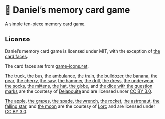 # :rocket: Daniel’s memory card game

A simple ten-piece memory card game.


## License

Daniel’s memory card game is licensed under MIT,
with the exception of [the card faces](https://github.com/bence-toth/daniel-memory-game/tree/master/assets/faces).

The card faces are from [game-icons.net](https://game-icons.net/).

[The truck](https://game-icons.net/1x1/delapouite/mine-truck.html),
[the bus](https://game-icons.net/1x1/delapouite/bus.html),
[the ambulance](https://game-icons.net/1x1/delapouite/ambulance.html),
[the train](https://game-icons.net/1x1/delapouite/steam-locomotive.html),
[the bulldozer](https://game-icons.net/1x1/delapouite/bulldozer.html),
[the banana](https://game-icons.net/1x1/delapouite/banana.html),
[the pear](https://game-icons.net/1x1/delapouite/pear.html),
[the cherry](https://game-icons.net/1x1/delapouite/cherry.html),
[the saw](https://game-icons.net/1x1/delapouite/hand-saw.html),
[the hammer](https://game-icons.net/1x1/delapouite/3d-hammer.html),
[the drill](https://game-icons.net/1x1/delapouite/drill.html),
[the dress](https://game-icons.net/1x1/delapouite/travel-dress.html),
[the underwear](https://game-icons.net/1x1/delapouite/underwear-shorts.html),
[the socks](https://game-icons.net/1x1/delapouite/socks.html),
[the mittens](https://game-icons.net/1x1/delapouite/winter-gloves.html),
[the hat](https://game-icons.net/1x1/delapouite/winter-hat.html),
[the globe](https://game-icons.net/1x1/delapouite/earth-africa-europe.html),
and [the dice with the question marks](https://game-icons.net/1x1/delapouite/perspective-dice-six-faces-random.html)
are the courtesy of [Delapouite](https://delapouite.com/)
and are licensed under [CC BY 3.0](https://creativecommons.org/licenses/by/3.0/).

[The apple](https://game-icons.net/1x1/lorc/shiny-apple.html),
[the grapes](https://game-icons.net/1x1/lorc/grapes.html),
[the spade](https://game-icons.net/1x1/lorc/spade.html),
[the wrench](https://game-icons.net/1x1/lorc/spanner.html),
[the rocket](https://game-icons.net/1x1/lorc/rocket.html),
[the astronaut](https://game-icons.net/1x1/lorc/space-suit.html),
[the falling star](https://game-icons.net/1x1/lorc/rainbow-star.html),
and [the moon](https://game-icons.net/1x1/lorc/moon.html)
are the courtesy of [Lorc](http://lorcblog.blogspot.com/)
and are licensed under [CC BY 3.0](https://creativecommons.org/licenses/by/3.0/).
